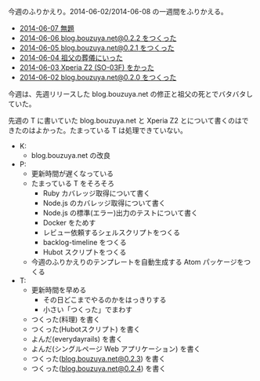 今週のふりかえり。2014-06-02/2014-06-08 の一週間をふりかえる。

- [2014-06-07 無題][2014-06-07]
- [2014-06-06 blog.bouzuya.net@0.2.2 をつくった][2014-06-06]
- [2014-06-05 blog.bouzuya.net@0.2.1 をつくった][2014-06-05]
- [2014-06-04 祖父の葬儀にいった][2014-06-04]
- [2014-06-03 Xperia Z2 (SO-03F) をかった][2014-06-03]
- [2014-06-02 blog.bouzuya.net@0.2.0 をつくった][2014-06-02]

今週は、先週リリースした blog.bouzuya.net の修正と祖父の死とでバタバタしていた。

先週の T に書いていた blog.bouzuya.net と Xperia Z2 とについて書くのはできたのはよかった。たまっている T は処理できていない。

- K:
  - blog.bouzuya.net の改良
- P:
  - 更新時間が遅くなっている
  - たまっている T をそろそろ
    - Ruby カバレッジ取得について書く
    - Node.js のカバレッジ取得について書く
    - Node.js の標準(エラー)出力のテストについて書く
    - Docker をためす
    - レビュー依頼するシェルスクリプトをつくる
    - backlog-timeline をつくる
    - Hubot スクリプトをつくる
  - 今週のふりかえりのテンプレートを自動生成する Atom パッケージをつくる
- T:
  - 更新時間を早める
    - その日どこまでやるのかをはっきりする
    - 小さい「つくった」でまわす
  - つくった(料理) を書く
  - つくった(Hubotスクリプト) を書く
  - よんだ(everydayrails) を書く
  - よんだ(シングルページ Web アプリケーション) を書く
  - つくった(blog.bouzuya.net@0.2.3) を書く
  - つくった(blog.bouzuya.net@0.2.4) を書く

[2014-06-07]: https://blog.bouzuya.net/2014/06/07/
[2014-06-06]: https://blog.bouzuya.net/2014/06/06/
[2014-06-05]: https://blog.bouzuya.net/2014/06/05/
[2014-06-04]: https://blog.bouzuya.net/2014/06/04/
[2014-06-03]: https://blog.bouzuya.net/2014/06/03/
[2014-06-02]: https://blog.bouzuya.net/2014/06/02/
